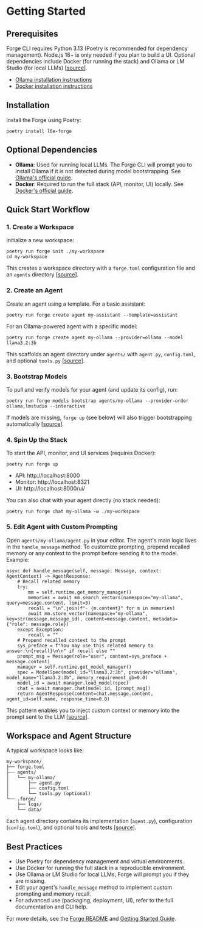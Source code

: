# Getting Started

## Prerequisites

Forge CLI requires Python 3.13 (Poetry is recommended for dependency management). Node.js 18+ is only needed if you plan to build a UI. Optional dependencies include Docker (for running the stack) and Ollama or LM Studio (for local LLMs) \[[source](https://github.com/l6e-ai/forge/blob/9992fedf4d2bc696c97a5017490730e12843b0ff/README.md)\].

* [Ollama installation instructions](https://ollama.com/download)
* [Docker installation instructions](https://docs.docker.com/get-docker/)

## Installation

Install the Forge using Poetry:

```
poetry install l6e-forge
```

## Optional Dependencies

* **Ollama**: Used for running local LLMs. The Forge CLI will prompt you to install Ollama if it is not detected during model bootstrapping. See [Ollama's official guide](https://ollama.com/download).
* **Docker**: Required to run the full stack (API, monitor, UI) locally. See [Docker's official guide](https://docs.docker.com/get-docker/).

## Quick Start Workflow

### 1. Create a Workspace

Initialize a new workspace:

```
poetry run forge init ./my-workspace
cd my-workspace
```

This creates a workspace directory with a `forge.toml` configuration file and an `agents` directory \[[source](https://github.com/l6e-ai/forge/blob/9992fedf4d2bc696c97a5017490730e12843b0ff/README.md)\].

### 2. Create an Agent

Create an agent using a template. For a basic assistant:

```
poetry run forge create agent my-assistant --template=assistant
```

For an Ollama-powered agent with a specific model:

```
poetry run forge create agent my-ollama --provider=ollama --model llama3.2:3b
```

This scaffolds an agent directory under `agents/` with `agent.py`, `config.toml`, and optional `tools.py` \[[source](https://github.com/l6e-ai/forge/blob/9992fedf4d2bc696c97a5017490730e12843b0ff/docs/getting-started.md)\].

### 3. Bootstrap Models

To pull and verify models for your agent (and update its config), run:

```
poetry run forge models bootstrap agents/my-ollama --provider-order ollama,lmstudio --interactive
```

If models are missing, `forge up` (see below) will also trigger bootstrapping automatically \[[source](https://github.com/l6e-ai/forge/pull/1)\].

### 4. Spin Up the Stack

To start the API, monitor, and UI services (requires Docker):

```
poetry run forge up
```

* API: http://localhost:8000
* Monitor: http://localhost:8321
* UI: http://localhost:8000/ui/

You can also chat with your agent directly (no stack needed):

```
poetry run forge chat my-ollama -w ./my-workspace
```

### 5. Edit Agent with Custom Prompting

Open `agents/my-ollama/agent.py` in your editor. The agent's main logic lives in the `handle_message` method. To customize prompting, prepend recalled memory or any context to the prompt before sending it to the model. Example:

```
async def handle_message(self, message: Message, context: AgentContext) -> AgentResponse:
    # Recall related memory
    try:
        mm = self.runtime.get_memory_manager()
        memories = await mm.search_vectors(namespace="my-ollama", query=message.content, limit=3)
        recall = "\n".join(f"- {m.content}" for m in memories)
        await mm.store_vector(namespace="my-ollama", key=str(message.message_id), content=message.content, metadata={"role": message.role})
    except Exception:
        recall = ""
    # Prepend recalled context to the prompt
    sys_preface = f"You may use this related memory to answer:\n{recall}\n\n" if recall else ""
    prompt_msg = Message(role="user", content=sys_preface + message.content)
    manager = self.runtime.get_model_manager()
    spec = ModelSpec(model_id="llama3.2:3b", provider="ollama", model_name="llama3.2:3b", memory_requirement_gb=0.0)
    model_id = await manager.load_model(spec)
    chat = await manager.chat(model_id, [prompt_msg])
    return AgentResponse(content=chat.message.content, agent_id=self.name, response_time=0.0)
```

This pattern enables you to inject custom context or memory into the prompt sent to the LLM \[[source](https://github.com/l6e-ai/forge/blob/9992fedf4d2bc696c97a5017490730e12843b0ff/l6e_forge/cli/templates/agent_ollama_py.py)\].

## Workspace and Agent Structure

A typical workspace looks like:

```
my-workspace/
├── forge.toml
├── agents/
│   └── my-ollama/
│       ├── agent.py
│       ├── config.toml
│       └── tools.py (optional)
└── .forge/
    ├── logs/
    └── data/
```

Each agent directory contains its implementation (`agent.py`), configuration (`config.toml`), and optional tools and tests \[[source](https://github.com/l6e-ai/forge/blob/9992fedf4d2bc696c97a5017490730e12843b0ff/docs/cli-and-architecture-design.md)\].

## Best Practices

* Use Poetry for dependency management and virtual environments.
* Use Docker for running the full stack in a reproducible environment.
* Use Ollama or LM Studio for local LLMs; Forge will prompt you if they are missing.
* Edit your agent's `handle_message` method to implement custom prompting and memory recall.
* For advanced use (packaging, deployment, UI), refer to the full documentation and CLI help.

For more details, see the [Forge README](https://github.com/l6e-ai/forge/blob/9992fedf4d2bc696c97a5017490730e12843b0ff/README.md) and [Getting Started Guide](https://github.com/l6e-ai/forge/blob/9992fedf4d2bc696c97a5017490730e12843b0ff/docs/getting-started.md).
